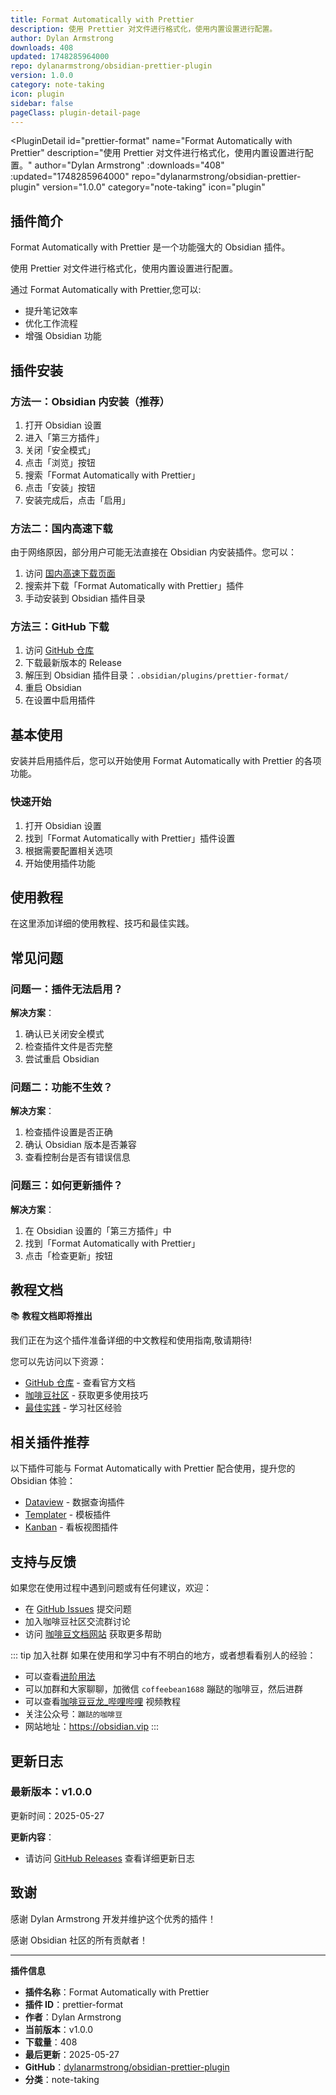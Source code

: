 ```yaml
---
title: Format Automatically with Prettier
description: 使用 Prettier 对文件进行格式化，使用内置设置进行配置。
author: Dylan Armstrong
downloads: 408
updated: 1748285964000
repo: dylanarmstrong/obsidian-prettier-plugin
version: 1.0.0
category: note-taking
icon: plugin
sidebar: false
pageClass: plugin-detail-page
---
```


<PluginDetail
  id="prettier-format"
  name="Format Automatically with Prettier"
  description="使用 Prettier 对文件进行格式化，使用内置设置进行配置。"
  author="Dylan Armstrong"
  :downloads="408"
  :updated="1748285964000"
  repo="dylanarmstrong/obsidian-prettier-plugin"
  version="1.0.0"
  category="note-taking"
  icon="plugin"
>

<!-- AUTO_GENERATED_START -->
## 插件简介

Format Automatically with Prettier 是一个功能强大的 Obsidian 插件。

使用 Prettier 对文件进行格式化，使用内置设置进行配置。

通过 Format Automatically with Prettier,您可以:

- 提升笔记效率
- 优化工作流程
- 增强 Obsidian 功能

<!-- AUTO_GENERATED_END -->

<!-- AUTO_GENERATED_START -->
## 插件安装

### 方法一：Obsidian 内安装（推荐）

1. 打开 Obsidian 设置
2. 进入「第三方插件」
3. 关闭「安全模式」
4. 点击「浏览」按钮
5. 搜索「Format Automatically with Prettier」
6. 点击「安装」按钮
7. 安装完成后，点击「启用」

### 方法二：国内高速下载

由于网络原因，部分用户可能无法直接在 Obsidian 内安装插件。您可以：

1. 访问 [国内高速下载页面](/zh/documentation/obsidian-plugins-download.html)
2. 搜索并下载「Format Automatically with Prettier」插件
3. 手动安装到 Obsidian 插件目录

### 方法三：GitHub 下载

1. 访问 [GitHub 仓库](https://github.com/dylanarmstrong/obsidian-prettier-plugin)
2. 下载最新版本的 Release
3. 解压到 Obsidian 插件目录：`.obsidian/plugins/prettier-format/`
4. 重启 Obsidian
5. 在设置中启用插件

## 基本使用

安装并启用插件后，您可以开始使用 Format Automatically with Prettier 的各项功能。

### 快速开始

1. 打开 Obsidian 设置
2. 找到「Format Automatically with Prettier」插件设置
3. 根据需要配置相关选项
4. 开始使用插件功能

<!-- AUTO_GENERATED_END -->

<!-- CUSTOM_CONTENT_START:tutorial -->
## 使用教程

在这里添加详细的使用教程、技巧和最佳实践。

<!-- CUSTOM_CONTENT_END:tutorial -->

<!-- SHARED_CONTENT_START -->
## 常见问题

### 问题一：插件无法启用？

**解决方案**：
1. 确认已关闭安全模式
2. 检查插件文件是否完整
3. 尝试重启 Obsidian

### 问题二：功能不生效？

**解决方案**：
1. 检查插件设置是否正确
2. 确认 Obsidian 版本是否兼容
3. 查看控制台是否有错误信息

### 问题三：如何更新插件？

**解决方案**：
1. 在 Obsidian 设置的「第三方插件」中
2. 找到「Format Automatically with Prettier」
3. 点击「检查更新」按钮

## 教程文档

📚 **教程文档即将推出**

我们正在为这个插件准备详细的中文教程和使用指南,敬请期待!

您可以先访问以下资源：
- [GitHub 仓库](https://github.com/dylanarmstrong/obsidian-prettier-plugin) - 查看官方文档
- [咖啡豆社区](/zh/bases/) - 获取更多使用技巧
- [最佳实践](/zh/best-practices/) - 学习社区经验

## 相关插件推荐

以下插件可能与 Format Automatically with Prettier 配合使用，提升您的 Obsidian 体验：

- [Dataview](/zh/plugins/dataview.html) - 数据查询插件
- [Templater](/zh/plugins/templater-obsidian.html) - 模板插件
- [Kanban](/zh/plugins/obsidian-kanban.html) - 看板视图插件

## 支持与反馈

如果您在使用过程中遇到问题或有任何建议，欢迎：

- 在 [GitHub Issues](https://github.com/dylanarmstrong/obsidian-prettier-plugin/issues) 提交问题
- 加入咖啡豆社区交流群讨论
- 访问 [咖啡豆文档网站](https://obsidian.vip) 获取更多帮助

::: tip 加入社群
如果在使用和学习中有不明白的地方，或者想看看别人的经验：
- 可以查看[进阶用法](/zh/advanced)
- 可以加群和大家聊聊，加微信 `coffeebean1688` 蹦跶的咖啡豆，然后进群
- 可以查看[咖啡豆豆龙_哔哩哔哩](https://space.bilibili.com/618777356) 视频教程
- 关注公众号：`蹦跶的咖啡豆`
- 网站地址：https://obsidian.vip
:::
<!-- SHARED_CONTENT_END -->

<!-- AUTO_GENERATED_START -->
## 更新日志

### 最新版本：v1.0.0

更新时间：2025-05-27

**更新内容**：
- 请访问 [GitHub Releases](https://github.com/dylanarmstrong/obsidian-prettier-plugin/releases) 查看详细更新日志

## 致谢

感谢 Dylan Armstrong 开发并维护这个优秀的插件！

感谢 Obsidian 社区的所有贡献者！

---

**插件信息**
- **插件名称**：Format Automatically with Prettier
- **插件 ID**：prettier-format
- **作者**：Dylan Armstrong
- **当前版本**：v1.0.0
- **下载量**：408
- **最后更新**：2025-05-27
- **GitHub**：[dylanarmstrong/obsidian-prettier-plugin](https://github.com/dylanarmstrong/obsidian-prettier-plugin)
- **分类**：note-taking
<!-- AUTO_GENERATED_END -->

</PluginDetail>

